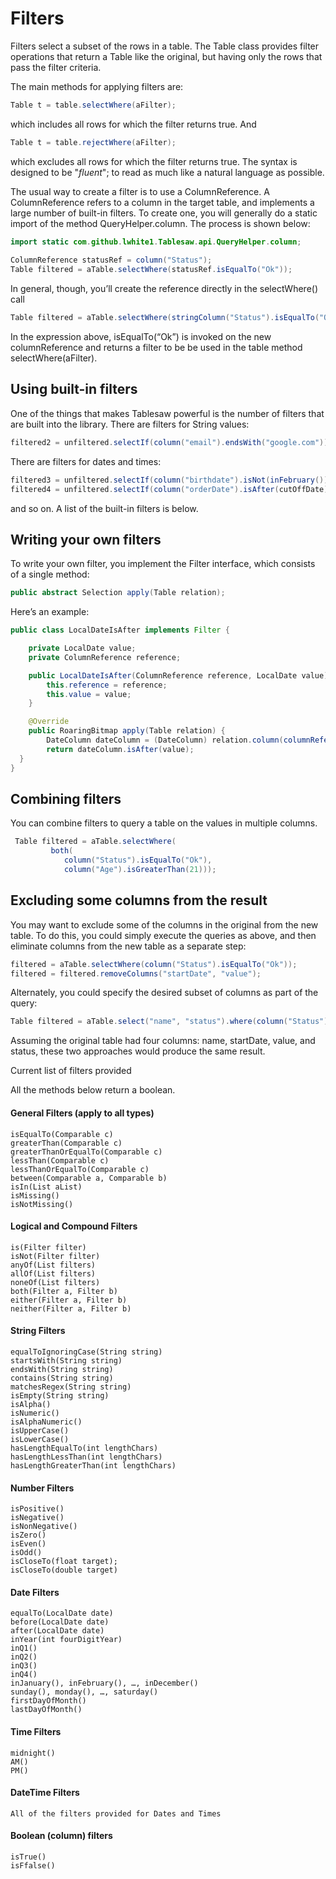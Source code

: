 # Filters

Filters select a subset of the rows in a table. The Table class provides filter operations that return a Table like the original, but having only the rows that pass the filter criteria.

The main methods for applying filters are:

```java
Table t = table.selectWhere(aFilter);
```

which includes all rows for which the filter returns true. And

```java
Table t = table.rejectWhere(aFilter);
```
which excludes all rows for which the filter returns true. The syntax is designed to be "_fluent_"; to read as much like a natural language as possible.

The usual way to create a filter is to use a ColumnReference. A ColumnReference refers to a column in the target table, and implements a large number of built-in filters. To create one, you will generally do a static import of the method QueryHelper.column. The process is shown below:

```java
import static com.github.lwhite1.Tablesaw.api.QueryHelper.column;
    
ColumnReference statusRef = column("Status");
Table filtered = aTable.selectWhere(statusRef.isEqualTo("Ok"));
```

In general, though, you’ll create the reference directly in the selectWhere() call

```java
Table filtered = aTable.selectWhere(stringColumn("Status").isEqualTo("Ok"));
```

In the expression above, isEqualTo(“Ok”) is invoked on the new columnReference and returns a filter to be be used in the table method selectWhere(aFilter).

## Using built-in filters

One of the things that makes Tablesaw powerful is the number of filters that are built into the library.  There are filters for String values:

```java    filtered1 = unfiltered.selectIf(column("name").contains("Charles"));
filtered2 = unfiltered.selectIf(column("email").endsWith("google.com"));
```
There are filters for dates and times:
```java
filtered3 = unfiltered.selectIf(column("birthdate").isNot(inFebruary()));
filtered4 = unfiltered.selectIf(column("orderDate").isAfter(cutOffDate));
```
and so on. A list of the built-in filters is below.

## Writing your own filters

To write your own filter, you implement the Filter interface, which consists of a single method:

```java
public abstract Selection apply(Table relation);
```
Here’s an example:

```java
public class LocalDateIsAfter implements Filter {

    private LocalDate value; 
    private ColumnReference reference;

    public LocalDateIsAfter(ColumnReference reference, LocalDate value) { 
        this.reference = reference;
        this.value = value; 
    }

    @Override
    public RoaringBitmap apply(Table relation) { 
        DateColumn dateColumn = (DateColumn) relation.column(columnReference().getColumnName());
        return dateColumn.isAfter(value);
  }
}
```

## Combining filters

You can combine filters to query a table on the values in multiple columns.

```java
 Table filtered = aTable.selectWhere(
         both(
            column("Status").isEqualTo("Ok"),
            column("Age").isGreaterThan(21)));
```

## Excluding some columns from the result

You may want to exclude some of the columns in the original from the new table. To do this, you could simply execute the queries as above, and then eliminate columns from the new table as a separate step:

```java
filtered = aTable.selectWhere(column("Status").isEqualTo("Ok"));
filtered = filtered.removeColumns("startDate", "value");
```

Alternately, you could specify the desired subset of columns as part of the query:

```java
Table filtered = aTable.select("name", "status").where(column("Status").isEqualTo("Ok"));
```

Assuming the original table had four columns: name, startDate, value, and status, these two approaches would produce the same result.

Current list of filters provided

All the methods below return a boolean.

#### General Filters (apply to all types)

```
isEqualTo(Comparable c)
greaterThan(Comparable c)
greaterThanOrEqualTo(Comparable c)
lessThan(Comparable c)
lessThanOrEqualTo(Comparable c)
between(Comparable a, Comparable b)
isIn(List aList)
isMissing()
isNotMissing()

```
#### Logical and Compound Filters

```
is(Filter filter)
isNot(Filter filter)
anyOf(List filters)
allOf(List filters)
noneOf(List filters)
both(Filter a, Filter b)
either(Filter a, Filter b)
neither(Filter a, Filter b)
```

#### String Filters

```
equalToIgnoringCase(String string)
startsWith(String string)
endsWith(String string)
contains(String string)
matchesRegex(String string)
isEmpty(String string)
isAlpha()
isNumeric()
isAlphaNumeric()
isUpperCase()
isLowerCase()
hasLengthEqualTo(int lengthChars)
hasLengthLessThan(int lengthChars)
hasLengthGreaterThan(int lengthChars)
```

#### Number Filters
```
isPositive()
isNegative()
isNonNegative()
isZero()
isEven()
isOdd()
isCloseTo(float target);
isCloseTo(double target)
```

#### Date Filters
```
equalTo(LocalDate date)
before(LocalDate date)
after(LocalDate date)
inYear(int fourDigitYear)
inQ1()
inQ2()
inQ3()
inQ4()
inJanuary(), inFebruary(), …, inDecember()
sunday(), monday(), …, saturday()
firstDayOfMonth()
lastDayOfMonth()
```

#### Time Filters
```
midnight()
AM()
PM()
```

#### DateTime Filters
```
All of the filters provided for Dates and Times
```

#### Boolean (column) filters
```
isTrue()
isFfalse()
```